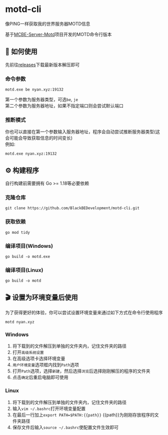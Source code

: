 # motd-cli
像PING一样获取我的世界服务器MOTD信息

基于[MCBE-Server-Motd](https://github.com/BlackBEDevelopment/MCBE-Server-Motd)项目开发的MOTD命令行版本

## 🛫 如何使用
先前往[releases](https://github.com/BlackBEDevelopment/motd-cli/releases)下载最新版本解压即可
### 命令参数
```
motd.exe be nyan.xyz:19132
```
第一个参数为服务器类型，可选`be`, `je`  
第二个参数为服务器地址，如果不指定端口则会尝试默认端口
### 推断模式
你也可以直接在第一个参数输入服务器地址，程序会自动尝试推断服务器类型(这会可能会导致获取信息的时间变长)  
例如: 
```
motd.exe nyan.xyz:19132
```

## ⚙️ 构建程序
自行构建前需要拥有 Go >= 1.18等必要依赖
### 克隆仓库
```
git clone https://github.com/BlackBEDevelopment/motd-cli.git
```
### 获取依赖
``` shell
go mod tidy
```
### 编译项目(Windows)
``` shell
go build -o motd.exe
```
### 编译项目(Linux)
``` shell
go build -o motd
```

## 🎬 设置为环境变量后使用
为了获得更好的体验，你可以尝试设置环境变量来通过如下方式在命令行使用程序
```
motd nyan.xyz
```
### Windows
1. 将下载到的文件解压到单独的文件夹内，记住文件夹的路径
2. 打开`高级系统设置`
3. 在高级选项卡选择环境变量
4. `用户环境变量`选项框内找到`Path`选项
5. 打开`Path`选项，选择`新建`，然后选择`浏览`后选择刚刚解压的程序的文件夹
6. 点击`确定`后重启电脑即可使用
### Linux
1. 将下载到的文件解压到单独的文件夹内，记住文件夹的路径
2. 输入`vim ~/.bashrc`打开环境变量配置
3. 在最后一行加上`export PATH=$PATH:{{path}}` {{path}}为刚刚存放程序的文件夹路径
4. 保存文件后输入`source ~/.bashrc`使配置文件生效即可